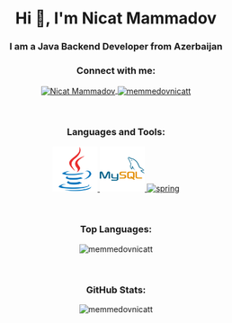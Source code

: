 <h1 align="center">Hi 👋, I'm Nicat Mammadov</h1>
<h3 align="center">I am a Java Backend Developer from Azerbaijan</h3>

<h3 align="center">Connect with me:</h3>
<p align="center">
  <a href="https://www.linkedin.com/in/nicat-mammadov-52b2a576/" target="_blank">
    <img align="center" src="https://cdn.jsdelivr.net/gh/devicons/devicon/icons/linkedin/linkedin-original.svg" alt="Nicat Mammadov" height="30" width="40" />
  </a>
  <a href="https://www.instagram.com/sabi.aydin/" target="_blank">
    <img align="center" src="https://cdn.jsdelivr.net/gh/devicons/devicon/icons/instagram/instagram-original.svg" alt="memmedovnicatt" height="30" width="40" />
  </a>
</p>

<br>

<h3 align="center">Languages and Tools:</h3>
<p align="center">
  <a href="https://www.java.com/en/" target="_blank" rel="noreferrer">
    <img src="https://raw.githubusercontent.com/devicons/devicon/master/icons/java/java-original.svg" alt="java" width="80" height="80" />
  </a>
  <a href="https://www.mysql.com/" target="_blank" rel="noreferrer">
    <img src="https://raw.githubusercontent.com/devicons/devicon/master/icons/mysql/mysql-original-wordmark.svg" alt="mysql" width="80" height="80" />
  </a>
  <a href="https://spring.io/" target="_blank" rel="noreferrer">
    <img src="https://www.vectorlogo.zone/logos/springio/springio-icon.svg" alt="spring" width="80" height="80" />
  </a>
</p>

<br>

<h3 align="center">Top Languages:</h3>
<p align="center">
  <img src="https://github-readme-stats.vercel.app/api/top-langs?username=memmedovnicatt&show_icons=true&locale=en&layout=compact&langs_count=8&hide=php" alt="memmedovnicatt" />
</p>

<br>

<h3 align="center">GitHub Stats:</h3>
<p align="center">
  <img src="https://github-readme-stats.vercel.app/api?username=memmedovnicatt&show_icons=true&locale=en" alt="memmedovnicatt" />
</p>

